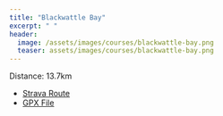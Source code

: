 ```yaml
---
title: "Blackwattle Bay"
excerpt: " "
header:
  image: /assets/images/courses/blackwattle-bay.png
  teaser: assets/images/courses/blackwattle-bay.png
---
```


<p>Distance: 13.7km</p>

<ul>
<li><a href="https://www.strava.com/routes/3179241070536972902">Strava Route</a></li>
<li><a href="\assets\gpx_files\blackwattle-bay.gpx">GPX File</a></li>
</ul>